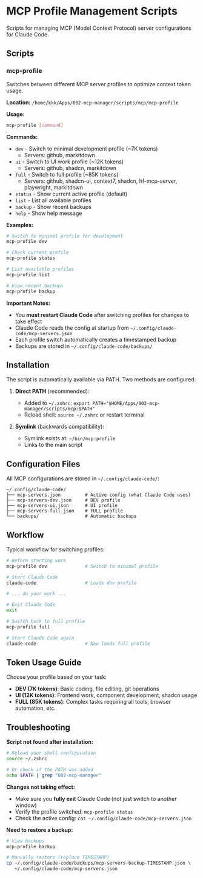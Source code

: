 # MCP Profile Management Scripts

Scripts for managing MCP (Model Context Protocol) server configurations for Claude Code.

## Scripts

### mcp-profile

Switches between different MCP server profiles to optimize context token usage.

**Location:** `/home/kkk/Apps/002-mcp-manager/scripts/mcp/mcp-profile`

**Usage:**
```bash
mcp-profile [command]
```

**Commands:**
- `dev` - Switch to minimal development profile (~7K tokens)
  - Servers: github, markitdown
- `ui` - Switch to UI work profile (~12K tokens)
  - Servers: github, shadcn, markitdown
- `full` - Switch to full profile (~85K tokens)
  - Servers: github, shadcn-ui, context7, shadcn, hf-mcp-server, playwright, markitdown
- `status` - Show current active profile (default)
- `list` - List all available profiles
- `backup` - Show recent backups
- `help` - Show help message

**Examples:**
```bash
# Switch to minimal profile for development
mcp-profile dev

# Check current profile
mcp-profile status

# List available profiles
mcp-profile list

# View recent backups
mcp-profile backup
```

**Important Notes:**
- You **must restart Claude Code** after switching profiles for changes to take effect
- Claude Code reads the config at startup from `~/.config/claude-code/mcp-servers.json`
- Each profile switch automatically creates a timestamped backup
- Backups are stored in `~/.config/claude-code/backups/`

## Installation

The script is automatically available via PATH. Two methods are configured:

1. **Direct PATH** (recommended):
   - Added to `~/.zshrc`: `export PATH="$HOME/Apps/002-mcp-manager/scripts/mcp:$PATH"`
   - Reload shell: `source ~/.zshrc` or restart terminal

2. **Symlink** (backwards compatibility):
   - Symlink exists at: `~/bin/mcp-profile`
   - Links to the main script

## Configuration Files

All MCP configurations are stored in `~/.config/claude-code/`:
```
~/.config/claude-code/
├── mcp-servers.json         # Active config (what Claude Code uses)
├── mcp-servers-dev.json     # DEV profile
├── mcp-servers-ui.json      # UI profile
├── mcp-servers-full.json    # FULL profile
└── backups/                 # Automatic backups
```

## Workflow

Typical workflow for switching profiles:

```bash
# Before starting work
mcp-profile dev              # Switch to minimal profile

# Start Claude Code
claude-code                  # Loads dev profile

# ... do your work ...

# Exit Claude Code
exit

# Switch back to full profile
mcp-profile full

# Start Claude Code again
claude-code                  # Now loads full profile
```

## Token Usage Guide

Choose your profile based on your task:

- **DEV (7K tokens)**: Basic coding, file editing, git operations
- **UI (12K tokens)**: Frontend work, component development, shadcn usage
- **FULL (85K tokens)**: Complex tasks requiring all tools, browser automation, etc.

## Troubleshooting

**Script not found after installation:**
```bash
# Reload your shell configuration
source ~/.zshrc

# Or check if the PATH was added
echo $PATH | grep "002-mcp-manager"
```

**Changes not taking effect:**
- Make sure you **fully exit** Claude Code (not just switch to another window)
- Verify the profile switched: `mcp-profile status`
- Check the active config: `cat ~/.config/claude-code/mcp-servers.json`

**Need to restore a backup:**
```bash
# View backups
mcp-profile backup

# Manually restore (replace TIMESTAMP)
cp ~/.config/claude-code/backups/mcp-servers-backup-TIMESTAMP.json \
   ~/.config/claude-code/mcp-servers.json
```
